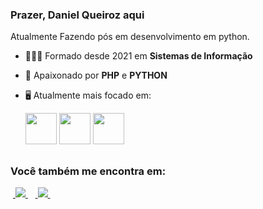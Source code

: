 ### Prazer, Daniel Queiroz aqui

Atualmente Fazendo pós em desenvolvimento em python.

- 👨🏻‍💻 Formado desde 2021 em **Sistemas de Informação**
- 🥰 Apaixonado por **PHP** e **PYTHON**
- 🖥️ Atualmente mais focado em:
  
  <div style="display: inline">
    <img width='50' height='50' src="https://cdn.jsdelivr.net/gh/devicons/devicon/icons/python/python-original.svg" />
    <img width='50' height='50' src="https://cdn.jsdelivr.net/gh/devicons/devicon/icons/php/php-original.svg" />
    <img width='50' height='50' src="https://cdn.jsdelivr.net/gh/devicons/devicon/icons/html5/html5-original.svg"/>
  </div> 

##

### Você também me encontra em:
&nbsp;<a href="https://www.linkedin.com/in/daniel-queiroz-b13871153/">
  <img src="https://img.shields.io/badge/linkedin-%230077B5.svg?style=for-the-badge&logo=linkedin&logoColor=white">
</a>&nbsp;
&nbsp;<a href="https://www.instagram.com/Danielloqueiroz/">
  <img src="https://img.shields.io/badge/Instagram-%23E4405F.svg?style=for-the-badge&logo=Instagram&logoColor=white">
</a>&nbsp;

